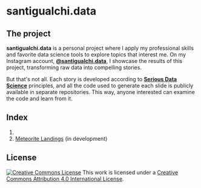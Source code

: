 # santigualchi.data

## The project

**santigualchi.data** is a personal project where I apply my professional skills
and favorite data science tools to explore topics that interest me. On my
Instagram account,
**[@santigualchi.data](https://www.instagram.com/santigualchi.data/)**,
I showcase the results of this project, transforming raw data into compelling
stories.

But that's not all. Each story is developed according to
**[Serious Data Science](https://posit.co/blog/driving-real-lasting-value-with-serious-data-science/)**
principles, and all the code used to generate each slide is publicly available
in separate repositories. This way, anyone interested can examine the code and
learn from it.

## Index

1. 
2. [Meteorite Landings](https://github.com/santiagogualchi/sgd-002-meteorites)
(in development)

## License

[![Creative Commons
License](https://i.creativecommons.org/l/by/4.0/80x15.png)](http://creativecommons.org/licenses/by/4.0/)
This work is licensed under a [Creative Commons Attribution 4.0 International License](http://creativecommons.org/licenses/by/4.0/).
